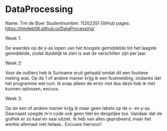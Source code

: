 # DataProcessing

Name: Tim de Boer
Studentnumber: 11202351
GitHub pages: https://timdeb08.github.io/DataProcessing/

Week 1:

De waardes op de y-as lopen van het hoogste gemiddelde tot het laagste gemiddelde, zodat duidelijk te zien is wat de verschillen zijn per jaar.

Week 2:

Voor de outliers heb ik Suriname eruit gehaald omdat dit een foutieve meting was.
Op de 1 of andere manier krijg ik een foutmelding, ondanks dat het programme wel runt. Ik snap alleen de error niet dus deze heb ik niet kunnen oplossen, excuus.

Week 3:

Op de een of andere manier krijg ik maar geen labels op de x- en y-as. Daarnaast voegde m'n code ook geen titel en dergelijke toe. Vandaar dat de grafiek er zo kaal en saai uitziet. Ik heb van alles
geprobeerd, maar het werkte allemaal niet helaas.. Excuses hiervoor!

